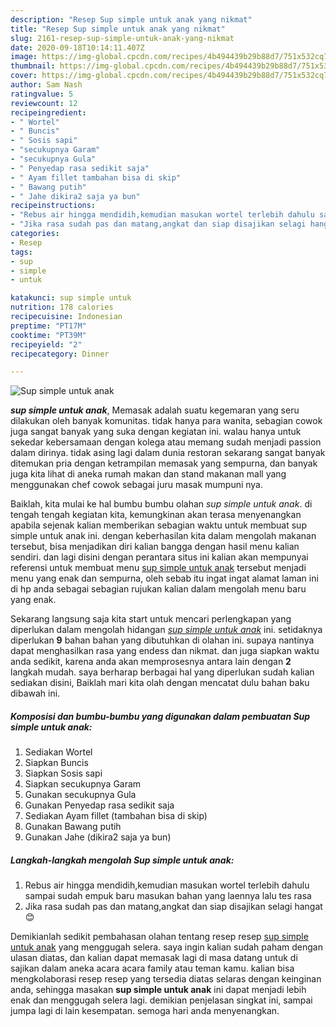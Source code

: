 ```yaml
---
description: "Resep Sup simple untuk anak yang nikmat"
title: "Resep Sup simple untuk anak yang nikmat"
slug: 2161-resep-sup-simple-untuk-anak-yang-nikmat
date: 2020-09-18T10:14:11.407Z
image: https://img-global.cpcdn.com/recipes/4b494439b29b88d7/751x532cq70/sup-simple-untuk-anak-foto-resep-utama.jpg
thumbnail: https://img-global.cpcdn.com/recipes/4b494439b29b88d7/751x532cq70/sup-simple-untuk-anak-foto-resep-utama.jpg
cover: https://img-global.cpcdn.com/recipes/4b494439b29b88d7/751x532cq70/sup-simple-untuk-anak-foto-resep-utama.jpg
author: Sam Nash
ratingvalue: 5
reviewcount: 12
recipeingredient:
- " Wortel"
- " Buncis"
- " Sosis sapi"
- "secukupnya Garam"
- "secukupnya Gula"
- " Penyedap rasa sedikit saja"
- " Ayam fillet tambahan bisa di skip"
- " Bawang putih"
- " Jahe dikira2 saja ya bun"
recipeinstructions:
- "Rebus air hingga mendidih,kemudian masukan wortel terlebih dahulu sampai sudah empuk baru masukan bahan yang laennya lalu tes rasa"
- "Jika rasa sudah pas dan matang,angkat dan siap disajikan selagi hangat😊"
categories:
- Resep
tags:
- sup
- simple
- untuk

katakunci: sup simple untuk 
nutrition: 178 calories
recipecuisine: Indonesian
preptime: "PT17M"
cooktime: "PT39M"
recipeyield: "2"
recipecategory: Dinner

---
```



![Sup simple untuk anak](https://img-global.cpcdn.com/recipes/4b494439b29b88d7/751x532cq70/sup-simple-untuk-anak-foto-resep-utama.jpg)

<b><i>sup simple untuk anak</i></b>, Memasak adalah suatu kegemaran yang seru dilakukan oleh banyak komunitas. tidak hanya para wanita, sebagian cowok juga sangat banyak yang suka dengan kegiatan ini. walau hanya untuk sekedar kebersamaan dengan kolega atau memang sudah menjadi passion dalam dirinya. tidak asing lagi dalam dunia restoran sekarang sangat banyak ditemukan pria dengan ketrampilan memasak yang sempurna, dan banyak juga kita lihat di aneka rumah makan dan stand makanan mall yang menggunakan chef cowok sebagai juru masak mumpuni nya.



Baiklah, kita mulai ke hal bumbu bumbu olahan <i>sup simple untuk anak</i>. di tengah tengah kegiatan kita, kemungkinan akan terasa menyenangkan apabila sejenak kalian memberikan sebagian waktu untuk membuat sup simple untuk anak ini. dengan keberhasilan kita dalam mengolah makanan tersebut, bisa menjadikan diri kalian bangga dengan hasil menu kalian sendiri. dan lagi disini dengan perantara situs ini kalian akan mempunyai referensi untuk membuat menu <u>sup simple untuk anak</u> tersebut menjadi menu yang enak dan sempurna, oleh sebab itu ingat ingat alamat laman ini di hp anda sebagai sebagian rujukan kalian dalam mengolah menu baru yang enak.


Sekarang langsung saja kita start untuk mencari perlengkapan yang diperlukan dalam mengolah hidangan <u><i>sup simple untuk anak</i></u> ini. setidaknya diperlukan <b>9</b> bahan bahan yang dibutuhkan di olahan ini. supaya nantinya dapat menghasilkan rasa yang endess dan nikmat. dan juga siapkan waktu anda sedikit, karena anda akan memprosesnya antara lain dengan <b>2</b> langkah mudah. saya berharap berbagai hal yang diperlukan sudah kalian sediakan disini, Baiklah mari kita olah dengan mencatat dulu bahan baku dibawah ini.

<!--inarticleads1-->

##### Komposisi dan bumbu-bumbu yang digunakan dalam pembuatan Sup simple untuk anak:

1. Sediakan  Wortel
1. Siapkan  Buncis
1. Siapkan  Sosis sapi
1. Siapkan secukupnya Garam
1. Gunakan secukupnya Gula
1. Gunakan  Penyedap rasa sedikit saja
1. Sediakan  Ayam fillet (tambahan bisa di skip)
1. Gunakan  Bawang putih
1. Gunakan  Jahe (dikira2 saja ya bun)




<!--inarticleads2-->

##### Langkah-langkah mengolah Sup simple untuk anak:

1. Rebus air hingga mendidih,kemudian masukan wortel terlebih dahulu sampai sudah empuk baru masukan bahan yang laennya lalu tes rasa
1. Jika rasa sudah pas dan matang,angkat dan siap disajikan selagi hangat😊




Demikianlah sedikit pembahasan olahan tentang resep resep <u>sup simple untuk anak</u> yang menggugah selera. saya ingin kalian sudah paham dengan ulasan diatas, dan kalian dapat memasak lagi di masa datang untuk di sajikan dalam aneka acara acara family atau teman kamu. kalian bisa mengkolaborasi resep resep yang tersedia diatas selaras dengan keinginan anda, sehingga masakan <b>sup simple untuk anak</b> ini dapat menjadi lebih enak dan menggugah selera lagi. demikian penjelasan singkat ini, sampai jumpa lagi di lain kesempatan. semoga hari anda menyenangkan.
